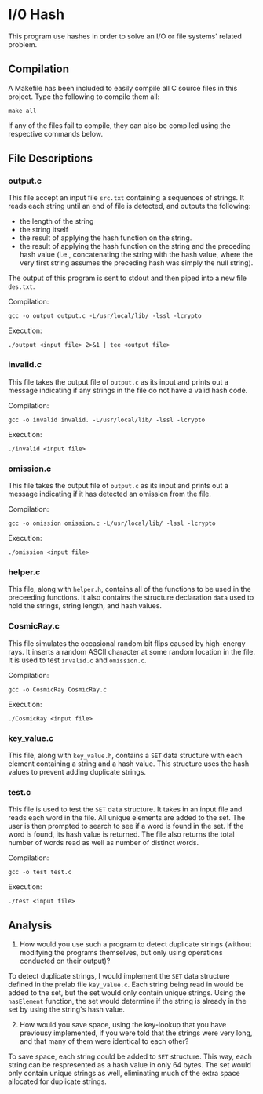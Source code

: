 # I/0 Hash
This program use hashes in order to solve an I/O or file systems' related problem.

## Compilation

A Makefile has been included to easily compile all C source files in this project. Type the following to compile them all:

```
make all
```

If any of the files fail to compile, they can also be compiled using the respective commands below.

## File Descriptions

### output.c

This file accept an input file `src.txt` containing a sequences of strings. It reads each string until an end of file is detected, and outputs the following:
- the length of the string
- the string itself
- the result of applying the hash function on the string.
- the result of applying the hash function on the string and the preceding hash value (i.e., concatenating the string with the hash value, where the very first string assumes the preceding hash was simply the null string).

The output of this program is sent to stdout and then piped into a new file `des.txt`.

Compilation:

```
gcc -o output output.c -L/usr/local/lib/ -lssl -lcrypto
```

Execution:

```
./output <input file> 2>&1 | tee <output file>
```

### invalid.c

This file takes the output file of `output.c` as its input and prints out a message indicating if any strings in the file do not have a valid hash code.

Compilation:

```
gcc -o invalid invalid. -L/usr/local/lib/ -lssl -lcrypto
```

Execution:

```
./invalid <input file>
```

### omission.c

This file takes the output file of `output.c` as its input and prints out a message indicating if it has detected an omission from the file.

Compilation:

```
gcc -o omission omission.c -L/usr/local/lib/ -lssl -lcrypto
```

Execution:

```
./omission <input file>
```

### helper.c

This file, along with `helper.h`, contains all of the functions to be used in the preceeding functions. It also contains the structure declaration `data` used to hold the strings, string length, and hash values.

### CosmicRay.c

This file simulates the occasional random bit flips caused by high-energy rays. It inserts a random ASCII character at some random location in the file. It is used to test `invalid.c` and `omission.c`.

Compilation:

```
gcc -o CosmicRay CosmicRay.c
```

Execution:

```
./CosmicRay <input file>
```

### key_value.c

This file, along with `key_value.h`,  contains a `SET` data structure with each element containing a string and a hash value. This structure uses the hash values to prevent adding duplicate strings.

### test.c

This file is used to test the `SET` data structure. It takes in an input file and reads each word in the file. All unique elements are added to the set. The user is then prompted to search to see if a word is found in the set. If the word is found, its hash value is returned. The file also returns the total number of words read as well as number of distinct words.

Compilation:

```
gcc -o test test.c
```

Execution:

```
./test <input file>
```

## Analysis

1. How would you use such a program to detect duplicate strings (without modifying the programs themselves, but only using operations conducted on their output)?

To detect duplicate strings, I would implement the `SET` data structure defined in the prelab file `key_value.c`. Each string being read in would be added to the set, but the set would only contain unique strings. Using the `hasElement` function, the set would determine if the string is already in the set by using the string's hash value.

2. How would you save space, using the key-lookup that you have previousy implemented, if you were told that the strings were very long, and that many of them were identical to each other?

To save space, each string could be added to `SET` structure. This way, each string can be respresented as a hash value in only 64 bytes. The set would only contain unique strings as well, eliminating much of the extra space allocated for duplicate strings. 

